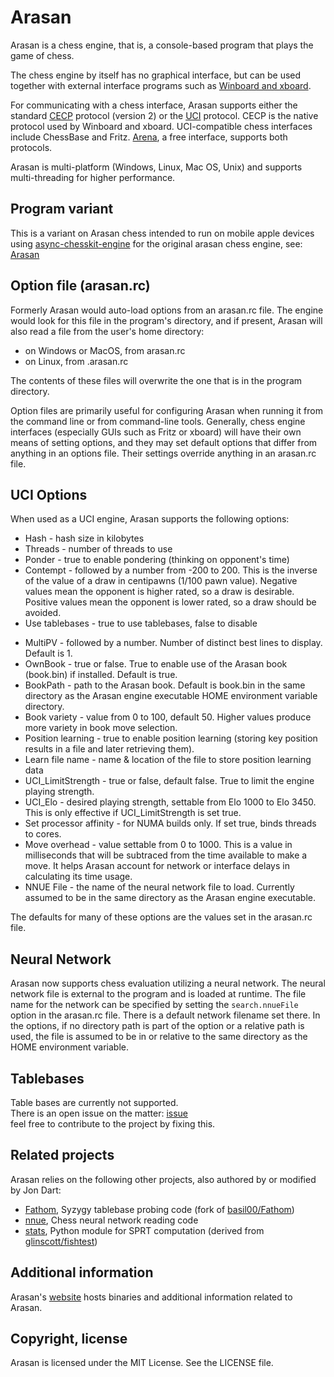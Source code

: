 # Arasan

Arasan is a chess engine, that is, a console-based program that plays the game of chess.

The chess engine by itself has no graphical interface, but can be used together
with external interface programs such as [Winboard and xboard](https://www.gnu.org/software/xboard/). 

For communicating with a chess interface, Arasan supports either the
standard [CECP](http://home.hccnet.nl/h.g.muller/engine-intf.html)
protocol (version 2) or the
[UCI](https://www.chessprogramming.org/Chess_Engine_Communication_Protocol)
protocol. CECP is the native protocol used by Winboard and
xboard. UCI-compatible chess interfaces include ChessBase and
Fritz. [Arena](http://www.playwitharena.de/), a free interface,
supports both protocols.

Arasan is multi-platform (Windows, Linux, Mac OS, Unix) and supports multi-threading for higher performance.

## Program variant

This is a variant on Arasan chess intended to run on mobile apple devices using [async-chesskit-engine](https://github.com/Amir-Zucker/async-chesskit-engine)
for the original arasan chess engine, see: [Arasan](https://github.com/jdart1/arasan-chess) 

## Option file (arasan.rc)

Formerly Arasan would auto-load options from an arasan.rc file.
The engine would look for this file in the program's directory,
and if present, Arasan will also read a file from the user's home
directory:

- on Windows or MacOS, from arasan.rc
- on Linux, from .arasan.rc

The contents of these files will overwrite the one that is in the
program directory.

Option files are primarily useful for configuring Arasan when running
it from the command line or from command-line tools. Generally, chess
engine interfaces (especially GUIs such as Fritz or xboard) will have
their own means of setting options, and they may set default options
that differ from anything in an options file. Their settings override
anything in an arasan.rc file.

## UCI Options

When used as a UCI engine, Arasan supports the following options:

- Hash - hash size in kilobytes
- Threads - number of threads to use
- Ponder - true to enable pondering (thinking on opponent's time)
- Contempt - followed by a number from -200 to 200. This is the inverse of
the value of a draw in centipawns (1/100 pawn value). Negative values
mean the opponent is higher rated, so a draw is desirable. Positive values
mean the opponent is lower rated, so a draw should be avoided.
- Use tablebases - true to use tablebases, false to disable
<!--- SyzygyUses50MoveRule - true to observe the 50 move draw rule when probing-->
<!--tablebases; false to have tablebase probes ignore the rule. Default is true.-->
<!--- SyzygyProbeDepth - maximum depth to probe tablebases. Default is 4.-->
<!--- SyzygyPath - path to the Syzygy tablebases. Multiple directories can-->
<!--be specified, separated by ':'.-->
- MultiPV - followed by a number. Number of distinct best lines to display.
Default is 1.
- OwnBook - true or false. True to enable use of the Arasan book (book.bin)
if installed. Default is true.
- BookPath - path to the Arasan book. Default is book.bin in the same
directory as the Arasan engine executable HOME environment variable directory.
- Book variety - value from 0 to 100, default 50. Higher values
produce more variety in book move selection.
- Position learning - true to enable position learning (storing
key position results in a file and later retrieving them).
- Learn file name - name & location of the file to store position learning data
- UCI_LimitStrength - true or false, default false. True to limit the engine
playing strength.
- UCI_Elo - desired playing strength, settable from Elo 1000 to Elo 3450. This is
only effective if UCI_LimitStrength is set true.
- Set processor affinity - for NUMA builds only. If set true, binds threads to
cores.
- Move overhead - value settable from 0 to 1000. This is a value in milliseconds
that will be subtraced from the time available to make a move. It helps Arasan
account for network or interface delays in calculating its time usage.
- NNUE File - the name of the neural network file to load. Currently assumed to be
in the same directory as the Arasan engine executable.

The defaults for many of these options are the values set in the arasan.rc file.

## Neural Network

Arasan now supports chess evaluation utilizing a neural network. The
neural network file is external to the program and is loaded at
runtime. The file name for the network can be specified by setting 
the `search.nnueFile` option in the arasan.rc file. 
There is a default network filename set there. In the options, 
if no directory path is part of the option or a relative path
is used, the file is assumed to be in or relative to the same
directory as the HOME environment variable.

## Tablebases

Table bases are currently not supported.  
There is an open issue on the matter: [issue](https://github.com/Amir-Zucker/arasan-chess-monochrome/issues/2)   
feel free to contribute to the project by fixing this. 
<!--Arasan supports Syzygy format compressed endgame tablebases. You can configure-->
<!--Arasan to use tablebases by editing the arasan.rc file, or by using a-->
<!--GUI that supports UCI or CECP option commands. Note that many-->
<!--chess GUIs will override the arasan.rc settings, and set their own defaults.-->
<!--So if using a GUI you should if possible set the tablebase path and related-->
<!--options in the GUI, not in the file.-->
<!---->
<!--The Arasan distribution does not come with any tablebase files. Syzygy-->
<!--tablebases can be downloaded from https://syzygy-tables.info/. -->

## Related projects

Arasan relies on the following other projects, also authored by or modified by Jon Dart:

- [Fathom](https://github.com/jdart1/Fathom), Syzygy tablebase probing code (fork of [basil00/Fathom](https://github.com/basil00/Fathom))
- [nnue](https://github.com/jdart1/nnue), Chess neural network reading code
- [stats](https://www.github.com/jdart1/stats), Python module for SPRT computation (derived from [glinscott/fishtest](https://github.com/glinscott/fishtest))

## Additional information

Arasan's [website](http://www.arasanchess.org) hosts binaries and additional information
related to Arasan.


## Copyright, license

Arasan is licensed under the MIT License. See the LICENSE file.
